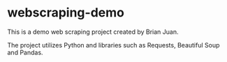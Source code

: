 # webscraping-demo
This is a demo web scraping project created by Brian Juan.

The project utilizes Python and libraries such as Requests, Beautiful Soup and Pandas.
